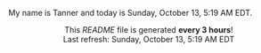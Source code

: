 My name is Tanner and today is Sunday, October 13, 5:19 AM EDT.

<p align="center">This <i>README</i> file is generated <b>every 3 hours</b>!</br>Last refresh: Sunday, October 13, 5:19 AM EDT<br /></p>
